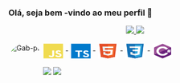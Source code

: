 ### Olá, seja bem -vindo ao meu perfil 👋

<div align="center">
  <a href="https://github.com/Gabriel-DC">
  <img height="180em" src="https://github-readme-stats.vercel.app/api?username=Gabriel-DC&show_icons=true&theme=radical&include_all_commits=true&count_private=true"/>
  <img height="180em" src="https://github-readme-stats.vercel.app/api/top-langs/?username=Gabriel-DC&layout=compact&langs_count=7&theme=radical"/>
</div>

  <div style="display: inline_block;"><br>
    <a href="https://github.com/Gabriel-DC?tab=repositories&q=&type=&language=javascript&sort="><img align="center" alt="Gab-Js" height="30" width="40" src="https://raw.githubusercontent.com/devicons/devicon/master/icons/javascript/javascript-plain.svg"></a> - 
    <a href="https://github.com/Gabriel-DC?tab=repositories&q=&type=&language=typescript&sort="><img align="center" alt="Gab-Ts" height="30" width="40" src="https://raw.githubusercontent.com/devicons/devicon/master/icons/typescript/typescript-plain.svg"></a> -
    <a href="https://github.com/Gabriel-DC?tab=repositories&q=&type=&language=html&sort="><img align="center" alt="Gab-HTML" height="30" width="40" src="https://raw.githubusercontent.com/devicons/devicon/master/icons/html5/html5-original.svg"></a> -
    <a href="https://github.com/Gabriel-DC?tab=repositories&q=&type=&language=css&sort="><img align="center" alt="Gab-CSS" height="30" width="40" src="https://raw.githubusercontent.com/devicons/devicon/master/icons/css3/css3-original.svg"><a/> - 
    <a href="https://github.com/Gabriel-DC?tab=repositories&q=&type=&language=c%23&sort="><img align="center" alt="Gab-Csharp" height="30" width="40" src="https://raw.githubusercontent.com/devicons/devicon/master/icons/csharp/csharp-original.svg"></a>  
    <img align="left" alt="Gab-pic" height="150" style="border-radius:50px;" src="https://cdn.discordapp.com/attachments/606605168020029450/1003237181042720768/head_ornintorrinco.png?width=676&height=676">
  </div>
  </br>

  
<div>
  <a href = "mailto:gabrieldcgh@gmail.com"><img src="https://img.shields.io/badge/-Gmail-%23333?style=for-the-badge&logo=gmail&logoColor=white" target="_blank"></a>
  <a href="https://www.linkedin.com/in/gabriel-almeida-67045b1aa/" target="_blank"><img src="https://img.shields.io/badge/-LinkedIn-%230077B5?style=for-the-badge&logo=linkedin&logoColor=white" target="_blank"></a> 
</div>
